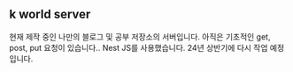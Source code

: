 ## k world server

현재 제작 중인 나만의 블로그 및 공부 저장소의 서버입니다.
아직은 기초적인 get, post, put 요청이 있습니다.. Nest JS를 사용했습니다.
24년 상반기에 다시 작업 예정입니다.
